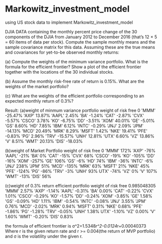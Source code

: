 # Markowitz_investment_model
using US stock data to implement Markowitz_investment_model 

DJIA DATA containing the monthly percent price change of the 30 components
of the DJIA from January 2012 to December 2016 (that’s 12 × 5 = 60 items of data per
stock). Compute the sample monthly means and the sample covariance matrix for this
data. Assuming these are the true means and covariances for yet-to-be observed monthly
returns:

(a) Compute the weights of the minimum variance portfolio. What is the formula for the
efficient frontier? Show a plot of the efficient frontier together with the locations of the 30
individual stocks.

(b) Assume the monthly risk-free rate of return is 0.15%. What are the weights of the
market portfolio?

(c) What are the weights of the efficient portfolio corresponding to an expected monthly
return of 0.3%?

Result:
(a)weight of minmum variance portfolio
weight of risk free	0
'MMM'	-25.47%
'AXP'	13.87%
'AAPL'	2.45%
'BA'	-1.24%
'CAT'	-2.87%
'CVX'	-5.57%
'CSCO'	3.78%
'KO'	-6.75%
'DD'	-3.51%
'XOM'	40.01%
'GE'	-5.01%
'GS'	8.60%
'HD'	7.85%
'IBM'	6.12%
'INTC'	-0.29%
'JNJ'	2.09%
'JPM'	-14.13%
'MCD'	20.49%
'MRK'	8.29%
'MSFT'	1.42%
'NKE'	19.41%
'PFE'	-0.83%
'PG'	2.96%
'TRV'	-15.57%
'UNH'	12.81%
'UTX'	6.60%
'VZ'	13.86%
'V'	8.51%
'WMT'	20.13%
'DIS'	-18.03%



(b)weight of Market Portfolio
weight of risk free	0
'MMM'	172%
'AXP'	-76%
'AAPL'	-21%
'BA'	0%
'CAT'	-15%
'CVX'	68%
'CSCO'	-19%
'KO'	-105%
'DD'	-16%
'XOM'	-257%
'GE'	106%
'GS'	-6%
'HD'	74%
'IBM'	-36%
'INTC'	-6%
'JNJ'	238%
'JPM'	51%
'MCD'	-135%
'MRK'	63%
'MSFT'	21%
'NKE'	45%
'PFE'	-124%
'PG'	-86%
'TRV'	-3%
'UNH'	93%
UTX'	-74%
'VZ'	0%
'V'	107%
'WMT'	-13%
'DIS'	56%


(c)weight of 0.3% return efficient portfolio
weight of risk free	0.985048305
'MMM'	2.57%
'AXP'	-1.14%
'AAPL'	-0.31%
'BA'	0.00%
'CAT'	-0.22%
'CVX'	1.01%
'CSCO'	-0.29%
'KO'	-1.57%
'DD'	-0.24%
'XOM'	-3.85%
'GE'	1.58%
'GS'	-0.09%
'HD'	1.11%
'IBM'	-0.54%
'INTC'	-0.08%
'JNJ'	3.55%
'JPM'	0.76%
'MCD'	-2.02%
'MRK'	0.94%
'MSFT'	0.31%
'NKE'	0.68%
'PFE'	-1.86%
'PG'	-1.28%
'TRV'	-0.05%
'UNH'	1.38%
UTX'	-1.10%
'VZ'	0.00%
'V'	1.60%
'WMT'	-0.20%
'DIS'	0.83%

the formula of efficient frontier is 
σ^2=1.5348*r^2-0.0124*r+0.00040373
Where r is the given return rate and r >= 0.004(the return of MVP portfolio) and σ is the volatility under the given r.
